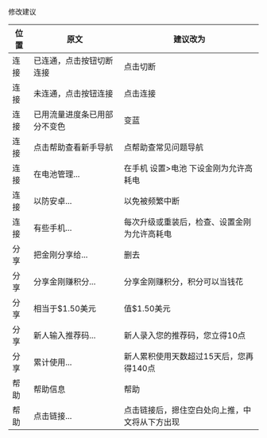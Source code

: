 
修改建议

|位置|原文|建议改为|
|---|---|---|
| 连接 | 已连通，点击按钮切断连接 |  点击切断|
| 连接 | 未连通，点击按钮连接 | 点击连接|
| 连接 | 已用流量进度条已用部分不变色 | 变蓝 |
| 连接 | 点击帮助查看新手导航 | 点帮助查常见问题导航 |
| 连接 | 在电池管理... | 在手机 设置>电池 下设金刚为允许高耗电 |
| 连接 | 以防安卓...  | 以免被频繁中断 |
| 连接 | 有些手机... | 每次升级或重装后，检查、设置金刚为允许高耗电 |
| 分享 | 把金刚分享给...| 删去 |
| 分享 | 分享金刚赚积分... | 分享金刚赚积分，积分可以当钱花 |
| 分享 | 相当于$1.50美元 | 值$1.50美元 |
| 分享 | 新人输入推荐码... | 新人录入您的推荐码，您立得10点 |
| 分享 | 累计使用... | 新人累积使用天数超过15天后，您再得140点 |
| 帮助 | 帮助信息 | 帮助 |
| 帮助 | 点击链接... | 点击链接后，摁住空白处向上推，中文将从下方出现 |

